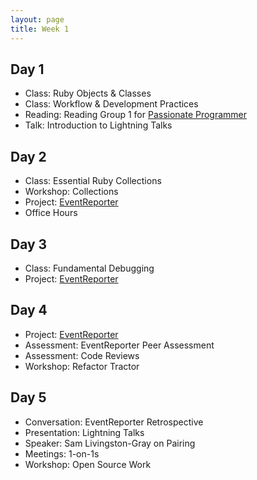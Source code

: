 ```yaml
---
layout: page
title: Week 1
---
```


## Day 1

* Class: Ruby Objects & Classes
* Class: Workflow & Development Practices
* Reading: Reading Group 1 for [Passionate Programmer](http://tutorials.jumpstartlab.com/reading/passionate_programmer.html)
* Talk: Introduction to Lightning Talks

## Day 2

* Class: Essential Ruby Collections
* Workshop: Collections
* Project: [EventReporter](http://tutorials.jumpstartlab.com/projects/event_reporter.html)
* Office Hours

## Day 3

* Class: Fundamental Debugging
* Project: [EventReporter](http://tutorials.jumpstartlab.com/projects/event_reporter.html)

## Day 4

* Project: [EventReporter](http://tutorials.jumpstartlab.com/projects/event_reporter.html)
* Assessment: EventReporter Peer Assessment
* Assessment: Code Reviews
* Workshop: Refactor Tractor

## Day 5

* Conversation: EventReporter Retrospective
* Presentation: Lightning Talks
* Speaker: Sam Livingston-Gray on Pairing
* Meetings: 1-on-1s
* Workshop: Open Source Work